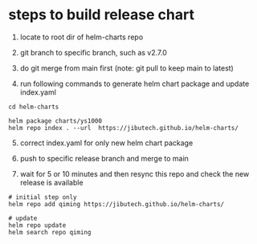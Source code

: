 # steps to build release chart

1. locate to root dir of helm-charts repo

2. git branch to specific branch, such as v2.7.0

3. do git merge from main first (note: git pull to keep main to latest)

4. run following commands to generate helm chart package and update index.yaml 

```
cd helm-charts

helm package charts/ys1000
helm repo index . --url  https://jibutech.github.io/helm-charts/
```
5. correct index.yaml for only new helm chart package

6. push to specific release branch and merge to main

7. wait for 5 or 10 minutes and then resync this repo and check the new release is available

```
# initial step only
helm repo add qiming https://jibutech.github.io/helm-charts/

# update
helm repo update
helm search repo qiming
```
